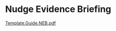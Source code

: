 # Nudge Evidence Briefing
[Template.Guide.NEB.pdf](https://github.com/user-attachments/files/15522671/Template.Guide.NEB.pdf)
